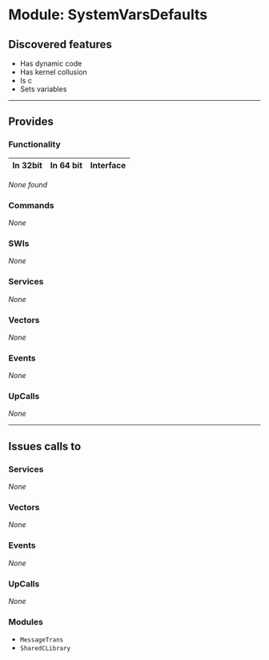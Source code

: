 # Module: SystemVarsDefaults

## Discovered features


* Has dynamic code
* Has kernel collusion
* Is c
* Sets variables

---

## Provides

### Functionality

| In 32bit | In 64 bit | Interface |
|----------|-----------|-----------|

*None found*

### Commands


*None*


### SWIs


*None*


### Services


*None*


### Vectors


*None*


### Events


*None*


### UpCalls


*None*


---

## Issues calls to

### Services


*None*


### Vectors


*None*


### Events


*None*


### UpCalls


*None*


### Modules


* `MessageTrans`
* `SharedCLibrary`


